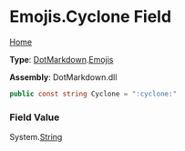 # Emojis\.Cyclone Field

[Home](../../../README.md)

**Type**: [DotMarkdown](../../README.md)\.[Emojis](../README.md)

**Assembly**: DotMarkdown\.dll

```csharp
public const string Cyclone = ":cyclone:"
```

### Field Value

System\.[String](https://docs.microsoft.com/en-us/dotnet/api/system.string)